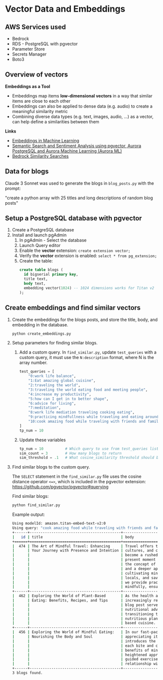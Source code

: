 # Vector Data and Embeddings

## AWS Services used

* Bedrock
* RDS - PostgreSQL with pgvector
* Parameter Store
* Secrets Manager
* Boto3

## Overview of vectors

**Embeddings as a Tool**
* Embeddings map items **low-dimensional vectors** in a way that similar items are close to each other
* Embeddings can also be applied to dense data (e.g. audio) to create a meaningful similarity metric
* Combining diverse data types (e.g. text, images, audio, ...) as a vector, can help define a similarities between them

**Links**
* <a href="https://aws.amazon.com/what-is/embeddings-in-machine-learning/">Embeddings in Machine Learning</a>
* <a href="https://github.com/aws-samples/aurora-postgresql-pgvector/tree/main/03_SimilaritySearchSentimentAnalysis">Semantic Search and Sentiment Analysis using pgvector, Aurora PostgreSQL and Aurora Machine Learning (Aurora ML)</a>
* <a href="https://catalog.workshops.aws/gtm-sql-vector/en-US/04-bedrock/05-function">Bedrock Similarity Searches</a>

## Data for blogs

Claude 3 Sonnet was used to generate the blogs in `blog_posts.py` with the prompt:

"create a python array with 25 titles and long descriptions of random blog posts"


## Setup a PostgreSQL database with pgvector

1. Create a PostgreSQL database
1. Install and launch pgAdmin
   1. In pgAdmin - Select the database
   1. Launch Query editor
   1. Enable the **vector** extension:
      `create extension vector;`
   1. Verify the **vector** extension is enabled:
      `select * from pg_extension;`
   1. Create the table:
      ```sql
      create table blogs (
        id bigserial primary key,
        title text,
        body text,
        embedding vector(1024) -- 1024 dimensions works for Titan v2
      );
      ```

## Create embeddings and find similar vectors  

1. Create the embeddings for the blogs posts, and store the title, body, and embedding in the database.
   ```sh
   python create_embeddings.py
   ```
1. Setup parameters for finding similar blogs. 
   1. Add a custom query.  In `find_similar.py`, update `test_queries` with a custom query, it must use the `N:description` format, where N is the array number.

      ```py
      test_queries = [
          "0:work life balance",
          "1:Eat amazing global cuisine",
          "2:traveling the world",
          "3:traveling the world eating food and meeting people",
          "4:increase my productivity",
          "5:how can I get in to better shape",
          "6:advice for living",
          "7:meditation",
          "8:work life mediation traveling cooking eating",
          "9:practicing mindfullness while traveling and eating around the world",
          "10:cook amazing food while traveling with friends and family",
      ] 
      tp_num = 10
      ```

   1. Update these variables

      ```py
      tp_num = 10          # Which query to use from test_queries list
      sim_count = 3        # How many blogs to return 
      sim_threshold = .1   # What cosine_similarity threshold should be used
      ```

1. Find similar blogs to the custom query.

   The `SELECT` statement in the `find_similar.py` file uses the cosine distance operator `<=>`, which is included
   in the pgvector extension: https://github.com/pgvector/pgvector#querying

   Find similar blogs: 
   ```sh
   python find_similar.py
   ```

   Example output:

   ```sh
   Using modelId: amazon.titan-embed-text-v2:0
   Using query: "cook amazing food while traveling with friends and family"
   +------+------------------------------------------+----------------------------------------------------------------------------------+---------------------+
   |   id | title                                    | body                                                                             |   cosine_similarity |
   +======+==========================================+==================================================================================+=====================+
   |  474 | The Art of Mindful Travel: Enhancing     | Travel offers the opportunity to explore new landscapes, immerse in diverse      |            0.148774 |
   |      | Your Journey with Presence and Intention | cultures, and create lasting memories. However, the act of traveling can often   |                     |
   |      |                                          | become a rushed and mindless experience, leaving us disconnected from the        |                     |
   |      |                                          | present moment and the richness of our surroundings. This blog post introduces   |                     |
   |      |                                          | the concept of mindful travel, a practice that encourages presence, intention,   |                     |
   |      |                                          | and a deeper appreciation for the journey itself. We explore strategies for      |                     |
   |      |                                          | cultivating mindfulness while on the road, such as slowing down, engaging with   |                     |
   |      |                                          | locals, and savoring the sensory experiences of each destination. Additionally,  |                     |
   |      |                                          | we provide practical tips for planning mindful travel itineraries and packing    |                     |
   |      |                                          | mindfully, ensuring a more fulfilling and memorable adventure.                   |                     |
   +------+------------------------------------------+----------------------------------------------------------------------------------+---------------------+
   |  462 | Exploring the World of Plant-Based       | As the health and environmental benefits of plant-based diets become             |            0.126262 |
   |      | Eating: Benefits, Recipes, and Tips      | increasingly recognized, more people are embracing this lifestyle choice. This   |                     |
   |      |                                          | blog post serves as a comprehensive guide to plant-based eating, exploring the   |                     |
   |      |                                          | nutritional advantages, debunking common myths, and providing practical tips for |                     |
   |      |                                          | transitioning to a plant-rich diet. We also share a collection of delicious and  |                     |
   |      |                                          | nutritious plant-based recipes, showcasing the versatility and flavor of plant-  |                     |
   |      |                                          | based cuisine.                                                                   |                     |
   +------+------------------------------------------+----------------------------------------------------------------------------------+---------------------+
   |  456 | Exploring the World of Mindful Eating:   | In our fast-paced lives, we often consume food mindlessly, without fully         |            0.119938 |
   |      | Nourishing the Body and Soul             | appreciating its flavors, textures, and nutritional value. This blog post        |                     |
   |      |                                          | introduces the concept of mindful eating, a practice that encourages us to savor |                     |
   |      |                                          | each bite and cultivate a deeper connection with our food. We explore the        |                     |
   |      |                                          | benefits of mindful eating, from improved digestion and increased satiety to a   |                     |
   |      |                                          | heightened appreciation for the culinary experience. With practical tips and     |                     |
   |      |                                          | guided exercises, we offer a path to a more nourishing and fulfilling            |                     |
   |      |                                          | relationship with food.                                                          |                     |
   +------+------------------------------------------+----------------------------------------------------------------------------------+---------------------+
   3 blogs found.
   ```






